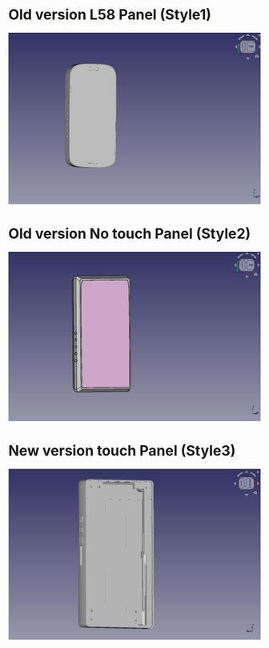
# Old version L58 Panel (Style1)

![style1](./images/style1.jpg)

# Old version No touch Panel (Style2)

![style2](./images/style2.jpg)

# New version touch Panel (Style3)

![style2](./images/style3.jpg)
